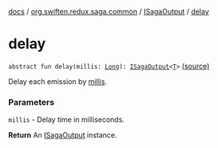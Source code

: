 [docs](../../index.md) / [org.swiften.redux.saga.common](../index.md) / [ISagaOutput](index.md) / [delay](./delay.md)

# delay

`abstract fun delay(millis: `[`Long`](https://kotlinlang.org/api/latest/jvm/stdlib/kotlin/-long/index.html)`): `[`ISagaOutput`](index.md)`<`[`T`](index.md#T)`>` [(source)](https://github.com/protoman92/KotlinRedux/tree/master/common/common-saga/src/main/kotlin/org/swiften/redux/saga/common/CommonSaga.kt#L89)

Delay each emission by [millis](delay.md#org.swiften.redux.saga.common.ISagaOutput$delay(kotlin.Long)/millis).

### Parameters

`millis` - Delay time in milliseconds.

**Return**
An [ISagaOutput](index.md) instance.


